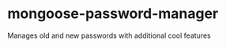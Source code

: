 mongoose-password-manager
=========================

Manages old and new passwords with additional cool features
